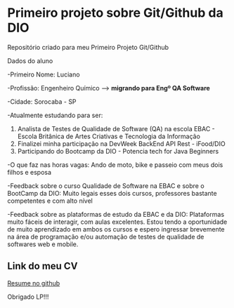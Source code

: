 # Primeiro projeto sobre Git/Github da DIO
Repositório criado para meu Primeiro Projeto Git/Github

Dados do aluno

-Primeiro Nome: Luciano

-Profissão: Engenheiro Químico --> **migrando para Engº QA Software**

-Cidade: Sorocaba - SP

-Atualmente estudando para ser:
1) Analista de Testes de Qualidade de Software (QA) na escola EBAC - Escola Britânica de Artes Criativas e Tecnologia da Informação
2) Finalizei minha participação na DevWeek BackEnd API Rest - iFood/DIO
3) Participando do Bootcamp da DIO - Potencia tech for Java Beginners

-O que faz nas horas vagas: Ando de moto, bike e passeio com meus dois filhos e esposa

-Feedback sobre o curso Qualidade de Software na EBAC e sobre o BootCamp da DIO: Muito legais esses dois cursos, professores bastante competentes e com alto nível

-Feedback sobre as plataformas de estudo da EBAC e da DIO: Plataformas muito fáceis de interagir, com aulas excelentes. Estou tendo a oportunidade de muito aprendizado em ambos os cursos e espero ingressar brevemente na área de programação e/ou automação de testes de qualidade de softwares web e mobile.

## Link do meu CV
[Resume no github](https://llpupp.github.io/resume/)

Obrigado LP!!!
